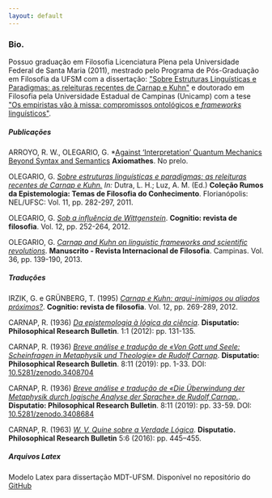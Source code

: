 ```yaml
---
layout: default
---
```



### Bio.

Possuo graduação em Filosofia Licenciatura Plena pela Universidade
Federal de Santa Maria (2011), mestrado pelo Programa de Pós-Graduação
em Filosofia da UFSM com a dissertação: ["Sobre Estruturas Linguísticas
e Paradigmas: as releituras recentes de Carnap e
Kuhn"](http://w3.ufsm.br/ppgf/wp-content/uploads/2011/10/dissertacao.pdf) e doutorado em Filosofia pela Universidade Estadual de Campinas (Unicamp) com a tese ["Os empiristas vão à missa: compromissos ontológicos e *frameworks* linguísticos"](http://repositorio.unicamp.br/bitstream/REPOSIP/342469/1/Silva_GilsonOlegarioDa_D.pdf).

##### Publicações


ARROYO, R. W.,  OLEGARIO, G. *[Against ‘Interpretation’ Quantum Mechanics Beyond Syntax and Semantics](https://raw.githubusercontent.com/gilsonolegario/gilsonolegario.github.io/master/against_interpretation_aam_axiomathes.pdf) **Axiomathes**. No prelo.


OLEGARIO, G. *[Sobre estruturas linguísticas e paradigmas: as releituras
recentes de Carnap e
Kuhn.](https://github.com/gilsonolegario/gilsonolegario.github.io/blob/master/artigoprincipia.pdf)
In:* Dutra, L. H.; Luz, A. M. (Ed.) **Coleção Rumos da Epistemologia:
Temas de Filosofia do Conhecimento**. Florianópolis: NEL/UFSC: Vol. 11,
pp. 282-297, 2011.

OLEGARIO, G. *[Sob a influência de
Wittgenstein](http://revistas.pucsp.br/index.php/cognitio/article/view/9366)*.
**Cognitio: revista de filosofia**. Vol. 12, pp. 252-264, 2012.

OLEGARIO, G. *[Carnap and Kuhn on linguistic frameworks and scientific
revolutions](http://www.scielo.br/scielo.php?script=sci_arttext&pid=S0100-60452013000100005&lng=pt&nrm=iso&tlng=en)*.
**Manuscrito - Revista Internacional de Filosofia**. Campinas. Vol. 36,
pp. 139-190, 2013.

##### Traduções

IRZIK, G. e GRÜNBERG, T. (1995) *[Carnap e Kuhn: arqui-inimigos ou
aliados
próximos?](http://revistas.pucsp.br/index.php/cognitio/article/view/10865)*.
**Cognitio: revista de filosofia**. Vol. 12, pp. 269-289, 2012.

CARNAP, R. (1936) *[Da epistemologia à lógica da
ciência](http://gredos.usal.es/jspui/bitstream/10366/123999/1/7.-_Olegario_da_Silva-Carnap.pdf)*.
**Disputatio: Philosophical Research Bulletin**. 1:1 (2012): pp.
131-135.

CARNAP, R. (1936) *[Breve análise e tradução de «Von Gott und Seele: Scheinfragen in Metaphysik und Theologie» de Rudolf Carnap](https://zenodo.org/record/3633699/files/2019daSilvaGonzales.pdf)*.
**Disputatio: Philosophical Research Bulletin**. 8:11 (2019): pp. 1-33. DOI: [10.5281/zenodo.3408704](10.5281/zenodo.3408704)

CARNAP, R. (1936) *[Breve análise e tradução de «Die Überwindung der Metaphysik durch logische Analyse der Sprache» de Rudolf Carnap.](https://zenodo.org/record/3633698/files/2019daSilva.pdf)*.
**Disputatio: Philosophical Research Bulletin**. 8:11 (2019): pp. 33-59. DOI: [10.5281/zenodo.3408684](10.5281/zenodo.3408684)

CARNAP, R. (1963) *[W. V. Quine sobre a Verdade Lógica](http://gredos.usal.es/jspui/bitstream/10366/132034/1/2016%20Carnap%20Quine.pdf)*. **Disputatio. Philosophical Research Bulletin** 5:6 (2016): pp. 445–455.



##### Arquivos Latex

Modelo Latex para dissertação MDT-UFSM. Disponível no repositório do
[GitHub](https://github.com/issoeocio/Nova-Classe-e-Modelo-Latex-MDT-UFSM)


